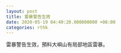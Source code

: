 ```yaml
---
layout: post
title: 雷暴警告生效
date: 2020-05-19 04:49:20.000000000 +08:00
categories: rthk
---
```


雷暴警告生效，預料大嶼山有局部地區雷暴。
